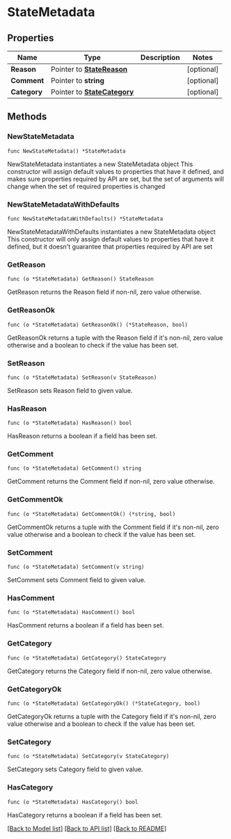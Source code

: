 # StateMetadata

## Properties

Name | Type | Description | Notes
------------ | ------------- | ------------- | -------------
**Reason** | Pointer to [**StateReason**](StateReason.md) |  | [optional] 
**Comment** | Pointer to **string** |  | [optional] 
**Category** | Pointer to [**StateCategory**](StateCategory.md) |  | [optional] 

## Methods

### NewStateMetadata

`func NewStateMetadata() *StateMetadata`

NewStateMetadata instantiates a new StateMetadata object
This constructor will assign default values to properties that have it defined,
and makes sure properties required by API are set, but the set of arguments
will change when the set of required properties is changed

### NewStateMetadataWithDefaults

`func NewStateMetadataWithDefaults() *StateMetadata`

NewStateMetadataWithDefaults instantiates a new StateMetadata object
This constructor will only assign default values to properties that have it defined,
but it doesn't guarantee that properties required by API are set

### GetReason

`func (o *StateMetadata) GetReason() StateReason`

GetReason returns the Reason field if non-nil, zero value otherwise.

### GetReasonOk

`func (o *StateMetadata) GetReasonOk() (*StateReason, bool)`

GetReasonOk returns a tuple with the Reason field if it's non-nil, zero value otherwise
and a boolean to check if the value has been set.

### SetReason

`func (o *StateMetadata) SetReason(v StateReason)`

SetReason sets Reason field to given value.

### HasReason

`func (o *StateMetadata) HasReason() bool`

HasReason returns a boolean if a field has been set.

### GetComment

`func (o *StateMetadata) GetComment() string`

GetComment returns the Comment field if non-nil, zero value otherwise.

### GetCommentOk

`func (o *StateMetadata) GetCommentOk() (*string, bool)`

GetCommentOk returns a tuple with the Comment field if it's non-nil, zero value otherwise
and a boolean to check if the value has been set.

### SetComment

`func (o *StateMetadata) SetComment(v string)`

SetComment sets Comment field to given value.

### HasComment

`func (o *StateMetadata) HasComment() bool`

HasComment returns a boolean if a field has been set.

### GetCategory

`func (o *StateMetadata) GetCategory() StateCategory`

GetCategory returns the Category field if non-nil, zero value otherwise.

### GetCategoryOk

`func (o *StateMetadata) GetCategoryOk() (*StateCategory, bool)`

GetCategoryOk returns a tuple with the Category field if it's non-nil, zero value otherwise
and a boolean to check if the value has been set.

### SetCategory

`func (o *StateMetadata) SetCategory(v StateCategory)`

SetCategory sets Category field to given value.

### HasCategory

`func (o *StateMetadata) HasCategory() bool`

HasCategory returns a boolean if a field has been set.


[[Back to Model list]](../README.md#documentation-for-models) [[Back to API list]](../README.md#documentation-for-api-endpoints) [[Back to README]](../README.md)


